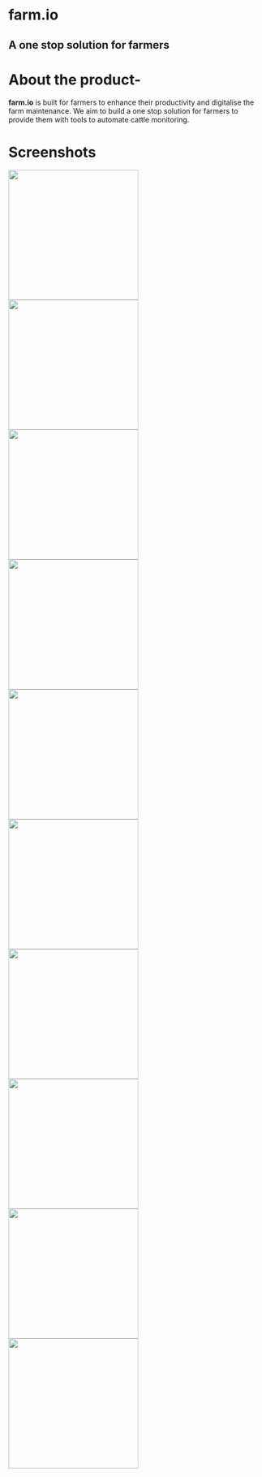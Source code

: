 # farm.io
## A one stop solution for farmers

# About the product-
__farm.io__ is built for farmers to enhance their productivity and digitalise the farm maintenance. We aim to build a one stop solution for farmers to provide them with tools to automate cattle monitoring.

# Screenshots
<p float="left">

<img src="https://github.com/AbhinandanRoul/OdysseyHacks/blob/main/images/1659226272317.jpg" width="256"/>
<img src="https://github.com/AbhinandanRoul/OdysseyHacks/blob/main/images/1659226272323.jpg" width="256"/>
<img src="https://github.com/AbhinandanRoul/OdysseyHacks/blob/main/images/1659226272330.jpg" width="256"/>
<img src="https://github.com/AbhinandanRoul/OdysseyHacks/blob/main/images/1659226272340.jpg" width="256"/>
<img src="https://github.com/AbhinandanRoul/OdysseyHacks/blob/main/images/1659226272347.jpg" width="256"/>
<img src="https://github.com/AbhinandanRoul/OdysseyHacks/blob/main/images/1659226272353.jpg" width="256"/>
<img src="https://github.com/AbhinandanRoul/OdysseyHacks/blob/main/images/1659226272358.jpg" width="256"/>
<img src="https://github.com/AbhinandanRoul/OdysseyHacks/blob/main/images/1659226272366.jpg" width="256"/>
<img src="https://github.com/AbhinandanRoul/OdysseyHacks/blob/main/images/1659226272374.jpg" width="256"/>
<img src="https://github.com/AbhinandanRoul/OdysseyHacks/blob/main/images/1659226272381.jpg" width="256"/>

</p>

